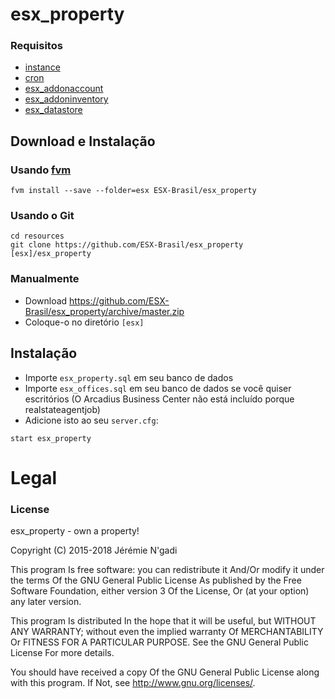 # esx_property

### Requisitos
- [instance](https://github.com/ESX-Brasil/instance)
- [cron](https://github.com/ESX-Brasil/cron)
- [esx_addonaccount](https://github.com/ESX-Brasil/esx_addonaccount)
- [esx_addoninventory](https://github.com/ESX-Brasil/esx_addoninventory)
- [esx_datastore](https://github.com/ESX-Brasil/esx_datastore)

## Download e Instalação

### Usando [fvm](https://github.com/qlaffont/fvm-installer)
```
fvm install --save --folder=esx ESX-Brasil/esx_property
```

### Usando o Git
```
cd resources
git clone https://github.com/ESX-Brasil/esx_property [esx]/esx_property
```

### Manualmente
- Download https://github.com/ESX-Brasil/esx_property/archive/master.zip
- Coloque-o no diretório `[esx]`

## Instalação
- Importe `esx_property.sql` em seu banco de dados
- Importe `esx_offices.sql` em seu banco de dados se você quiser escritórios (O Arcadius Business Center não está incluído porque realstateagentjob)
- Adicione isto ao seu `server.cfg`:

```
start esx_property
```

# Legal
### License
esx_property - own a property!

Copyright (C) 2015-2018 Jérémie N'gadi

This program Is free software: you can redistribute it And/Or modify it under the terms Of the GNU General Public License As published by the Free Software Foundation, either version 3 Of the License, Or (at your option) any later version.

This program Is distributed In the hope that it will be useful, but WITHOUT ANY WARRANTY; without even the implied warranty Of MERCHANTABILITY Or FITNESS FOR A PARTICULAR PURPOSE. See the GNU General Public License For more details.

You should have received a copy Of the GNU General Public License along with this program. If Not, see http://www.gnu.org/licenses/.
